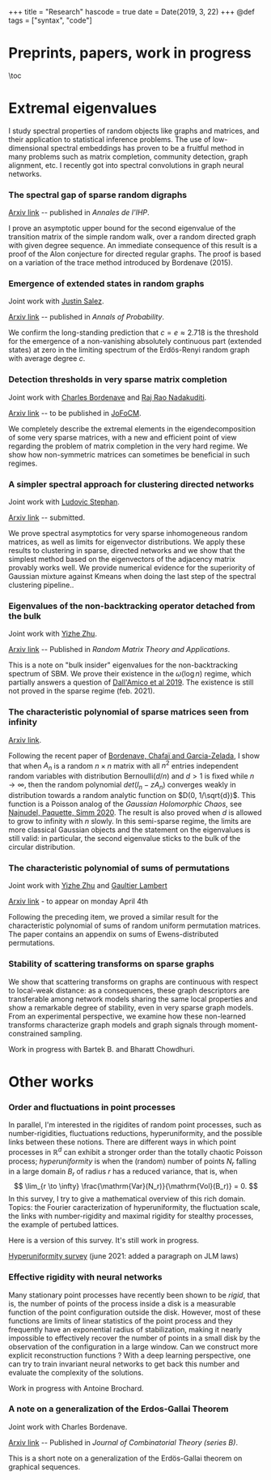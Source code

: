+++
title = "Research"
hascode = true
date = Date(2019, 3, 22)
+++
@def tags = ["syntax", "code"]

# Preprints, papers, work in progress

\toc

# Extremal eigenvalues

I study spectral properties of random objects like graphs and matrices, and their application to statistical inference problems. The use of low-dimensional spectral embeddings has proven to be a fruitful method in many problems such as matrix completion, community detection, graph alignment, etc. I recently got into spectral convolutions in graph neural networks. 


### The spectral gap of sparse random digraphs 

[Arxiv link](https://arxiv.org/abs/1708.00530) -- published in *Annales de l'IHP*. 

I prove an asymptotic upper bound for the second eigenvalue of the transition matrix of the simple random walk, over a random directed graph with given degree sequence. An immediate consequence of this result is a proof of the Alon conjecture for directed regular graphs. The proof is based on a variation of the trace method introduced by Bordenave (2015). 

### Emergence of extended states in random graphs

Joint work with [Justin Salez](https://www.ceremade.dauphine.fr/~salez/). 

[Arxiv link](https://arxiv.org/abs/1809.07587) -- published in *Annals of Probability*. 

We confirm the long-standing prediction that $c=e \approx 2.718$ is the threshold for the emergence of a non-vanishing absolutely continuous part (extended states) at zero in the limiting spectrum of the Erdös-Renyi random graph with average degree $c$.

### Detection thresholds in very sparse matrix completion

Joint work with [Charles Bordenave](http://www.i2m.univ-amu.fr/perso/charles.bordenave/start) and [Raj Rao Nadakuditi](https://web.eecs.umich.edu/~rajnrao/). 

[Arxiv link](https://arxiv.org/abs/2005.06062) -- to be published in [JoFoCM](https://www.springer.com/journal/10208).  

We completely describe the extremal elements in the eigendecomposition of some very sparse matrices, with a new and efficient point of view regarding the problem of matrix completion in the very hard regime. We show how non-symmetric matrices can sometimes be beneficial in such regimes.


### A simpler spectral approach for clustering directed networks

Joint work with [Ludovic Stephan](https://www.lstephan.fr/).

 [Arxiv link](https://arxiv.org/abs/2102.03188) -- submitted. 

 We prove spectral asymptotics for very sparse inhomogeneous random matrices, as well as limits for eigenvector distributions. We apply these results to clustering in sparse, directed networks and we show that the simplest method based on the eigenvectors of the adjacency matrix provably works well. We provide numerical evidence for the superiority of Gaussian mixture against Kmeans when doing the last step of the spectral clustering pipeline.. 



### Eigenvalues of the non-backtracking operator detached from the bulk

Joint work with [Yizhe Zhu](https://sites.google.com/uci.edu/yizhezhu). 

[Arxiv link](https://arxiv.org/abs/1907.05603) -- Published in *Random Matrix Theory and Applications*.

This is a note on "bulk insider" eigenvalues for the non-backtracking spectrum of SBM. We prove their existence in the $\omega(\log n)$ regime, which partially answers a question of [Dall'Amico et al 2019](https://arxiv.org/abs/1901.09715). The existence is still not proved in the sparse regime (feb. 2021).

 
### The characteristic polynomial of sparse matrices seen from infinity

[Arxiv link](https://arxiv.org/abs/2106.00593).

Following the recent paper of [Bordenave, Chafaï and Garcia-Zelada](https://arxiv.org/pdf/2012.05602.pdf), I show that when $A_n$ is a random $n\times n$ matrix with all $n^2$ entries independent random variables with distribution $\mathrm{Bernoulli}(d/n)$ and $d>1$ is fixed while $n \to \infty$, then the random polynomial $det(I_n - zA_n)$ converges weakly in distribution towards a random analytic function on $D(0, 1/\sqrt{d})$. This function is a Poisson analog of the *Gaussian Holomorphic Chaos*, see [Najnudel, Paquette, Simm 2020](https://arxiv.org/pdf/2011.01823.pdf).  The result is also proved when $d$ is allowed to grow to infinity with $n$ slowly. In this semi-sparse regime, the limits are more classical Gaussian objects and the statement on the eigenvalues is still valid: in particular, the second eigenvalue sticks to the bulk of the circular distribution. 

### The characteristic polynomial of sums of permutations

Joint work with [Yizhe Zhu](https://sites.google.com/uci.edu/yizhezhu) and [Gaultier Lambert](http://user.math.uzh.ch/gaultier/) 

[Arxiv link]() - to appear on monday April 4th

Following the preceding item, we proved a similar result for the characteristic polynomial of sums of random uniform permutation matrices. The paper contains an appendix on sums of Ewens-distributed permutations. 

### Stability of scattering transforms on sparse graphs

We show that scattering transforms on graphs are continuous with respect to local-weak distance: as a consequences, these graph descriptors are transferable among network models sharing the same local properties and show a remarkable degree of stability, even in very sparse graph models. From an experimental perspective, we examine how these non-learned transforms characterize graph models and graph signals through moment-constrained sampling. 

Work in progress with Bartek B. and Bharatt Chowdhuri. 

# Other works


### Order and fluctuations in point processes


In parallel, I'm interested in the rigidites of random point processes, such as number-rigidities, fluctuations reductions, hyperuniformity, and the possible links between these notions. There are different ways in which point processes in $\mathbb{R}^d$ can exhibit a stronger order than the totally chaotic Poisson process; *hyperuniformity* is when the (random) number of points $N_r$ falling in a large domain $B_r$ of radius $r$ has a reduced variance, that is, when 
$$ \lim_{r \to \infty} \frac{\mathrm{Var}(N_r)}{\mathrm{Vol}(B_r)} = 0. $$ 
In this survey, I try to give a mathematical overview of this rich domain. Topics: the Fourier caracterization of hyperuniformity, the fluctuation scale, the links with number-rigidity and maximal rigidity for stealthy processes, the example of pertubed lattices. 

Here is a version of this survey. It's still work in progress.

[Hyperuniformity survey](/assets/survey_hyperuniformity.pdf) (june 2021: added a paragraph on JLM laws)

### Effective rigidity with neural networks

Many stationary point processes have recently been shown to be *rigid*, that is, the number of points of the process inside a disk is a measurable function of the point configuration outside the disk. However, most of these functions are limits of linear statistics of the point process and they frequently have an exponential radius of stabilization, making it nearly impossible to effectively recover the number of points in a small disk by the observation of the configuration in a large window. Can we construct more explicit reconstruction functions ? With a deep learning perspective, one can try to train invariant neural networks to get back this number and evaluate the complexity of the solutions. 

Work in progress with Antoine Brochard. 

### A note on a generalization of the Erdos-Gallai Theorem

Joint work with Charles Bordenave. 

[Arxiv link](https://arxiv.org/abs/1712.03520)
 -- Published in *Journal of Combinatorial Theory (series B)*.

This is a short note on a generalization of the Erdös-Gallai theorem on graphical sequences.

